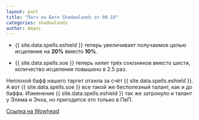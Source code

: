 ```yaml
---	
layout: post	
title: "Патч на Бете Shadowlands от 08.10"	
categories: shadowlands 	
author: Amani	
---	
```

* {{ site.data.spells.eshield }} теперь увеличивает получаемое целью исцеление на **20%** вместо **10%**.	

* {{ site.data.spells.soe }} теперь хилит трёх союзников вместо шести, количество исцеления повышено в 2.5 раз.	

Неплохой бафф нашего таргет отхила за счёт {{ site.data.spells.eshield }}. А вот {{ site.data.spells.soe }} все такой же бесполезный талант, как и до баффа. Изменение {{ site.data.spells.eshield }} так же затронуло и талант у Элема и Энха, но пригодится это только в ПвП.

[Ссылка на Wowhead](https://www.wowhead.com/news=31841)  	
